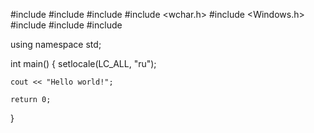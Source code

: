 #include <iostream>
#include <cstdlib>
#include <ctime>
#include <wchar.h>
#include <Windows.h>
#include <algorithm>
#include <vector>
#include <string>

using namespace std;



int main()
{
    setlocale(LC_ALL, "ru");
    
    cout << "Hello world!";

    return 0;
}
